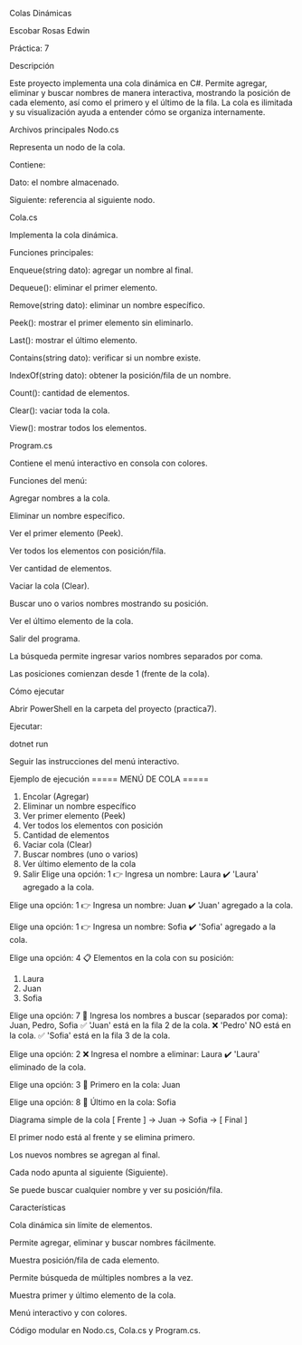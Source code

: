 Colas Dinámicas

Escobar Rosas Edwin

Práctica: 7

Descripción

Este proyecto implementa una cola dinámica en C#.
Permite agregar, eliminar y buscar nombres de manera interactiva, mostrando la posición de cada elemento, así como el primero y el último de la fila.
La cola es ilimitada y su visualización ayuda a entender cómo se organiza internamente.

Archivos principales
Nodo.cs

Representa un nodo de la cola.

Contiene:

Dato: el nombre almacenado.

Siguiente: referencia al siguiente nodo.

Cola.cs

Implementa la cola dinámica.

Funciones principales:

Enqueue(string dato): agregar un nombre al final.

Dequeue(): eliminar el primer elemento.

Remove(string dato): eliminar un nombre específico.

Peek(): mostrar el primer elemento sin eliminarlo.

Last(): mostrar el último elemento.

Contains(string dato): verificar si un nombre existe.

IndexOf(string dato): obtener la posición/fila de un nombre.

Count(): cantidad de elementos.

Clear(): vaciar toda la cola.

View(): mostrar todos los elementos.

Program.cs

Contiene el menú interactivo en consola con colores.

Funciones del menú:

Agregar nombres a la cola.

Eliminar un nombre específico.

Ver el primer elemento (Peek).

Ver todos los elementos con posición/fila.

Ver cantidad de elementos.

Vaciar la cola (Clear).

Buscar uno o varios nombres mostrando su posición.

Ver el último elemento de la cola.

Salir del programa.

La búsqueda permite ingresar varios nombres separados por coma.

Las posiciones comienzan desde 1 (frente de la cola).

Cómo ejecutar

Abrir PowerShell en la carpeta del proyecto (practica7).

Ejecutar:

dotnet run


Seguir las instrucciones del menú interactivo.

Ejemplo de ejecución
===== MENÚ DE COLA =====
1. Encolar (Agregar)
2. Eliminar un nombre específico
3. Ver primer elemento (Peek)
4. Ver todos los elementos con posición
5. Cantidad de elementos
6. Vaciar cola (Clear)
7. Buscar nombres (uno o varios)
8. Ver último elemento de la cola
0. Salir
Elige una opción: 1
👉 Ingresa un nombre: Laura
✔️ 'Laura' agregado a la cola.

Elige una opción: 1
👉 Ingresa un nombre: Juan
✔️ 'Juan' agregado a la cola.

Elige una opción: 1
👉 Ingresa un nombre: Sofia
✔️ 'Sofia' agregado a la cola.

Elige una opción: 4
📋 Elementos en la cola con su posición:
1. Laura
2. Juan
3. Sofia

Elige una opción: 7
🔎 Ingresa los nombres a buscar (separados por coma): Juan, Pedro, Sofia
✅ 'Juan' está en la fila 2 de la cola.
❌ 'Pedro' NO está en la cola.
✅ 'Sofia' está en la fila 3 de la cola.

Elige una opción: 2
❌ Ingresa el nombre a eliminar: Laura
✔️ 'Laura' eliminado de la cola.

Elige una opción: 3
👀 Primero en la cola: Juan

Elige una opción: 8
👀 Último en la cola: Sofia

Diagrama simple de la cola
[ Frente ] → Juan → Sofia → [ Final ]


El primer nodo está al frente y se elimina primero.

Los nuevos nombres se agregan al final.

Cada nodo apunta al siguiente (Siguiente).

Se puede buscar cualquier nombre y ver su posición/fila.

Características

Cola dinámica sin límite de elementos.

Permite agregar, eliminar y buscar nombres fácilmente.

Muestra posición/fila de cada elemento.

Permite búsqueda de múltiples nombres a la vez.

Muestra primer y último elemento de la cola.

Menú interactivo y con colores.

Código modular en Nodo.cs, Cola.cs y Program.cs.